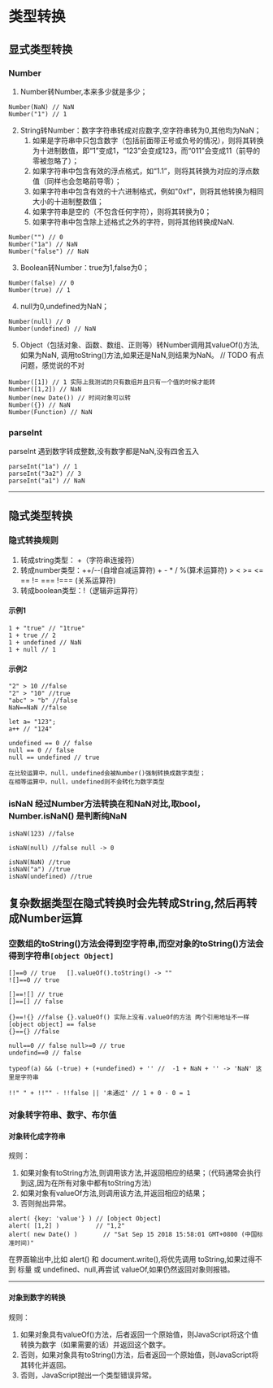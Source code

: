 # 类型转换


## 显式类型转换
### Number

1. Number转Number,本来多少就是多少；
```
Number(NaN) // NaN
Number("1") // 1
```
2. String转Number：数字字符串转成对应数字,空字符串转为0,其他均为NaN；
   1. 如果是字符串中只包含数字（包括前面带正号或负号的情况），则将其转换为十进制数值，即“1”变成1，“123”会变成123，而“011”会变成11（前导的零被忽略了）；
   2. 如果字符串中包含有效的浮点格式，如“1.1”，则将其转换为对应的浮点数值（同样也会忽略前导零）；
   3. 如果字符串中包含有效的十六进制格式，例如"0xf"，则将其他转换为相同大小的十进制整数值；
   4. 如果字符串是空的（不包含任何字符），则将其转换为0；
   5. 如果字符串中包含除上述格式之外的字符，则将其他转换成NaN.
```
Number("") // 0
Number("1a") // NaN
Number("false") // NaN
```
3. Boolean转Number：true为1,false为0；
```
Number(false) // 0
Number(true) // 1
```
4. null为0,undefined为NaN；
```
Number(null) // 0
Number(undefined) // NaN
```
5. Object（包括对象、函数、数组、正则等）转Number调用其valueOf()方法,如果为NaN,
调用toString()方法,如果还是NaN,则结果为NaN。 // TODO 有点问题，感觉说的不对
```
Number([1]) // 1 实际上我测试的只有数组并且只有一个值的时候才能转
Number([1,2]) // NaN
Number(new Date()) // 时间对象可以转
Number({}) // NaN
Number(Function) // NaN
```

### parseInt
parseInt 遇到数字转成整数,没有数字都是NaN,没有四舍五入
```
parseInt("1a") // 1
parseInt("3a2") // 3
parseInt("a1") // NaN 
```

---

## 隐式类型转换

### 隐式转换规则
1. 转成string类型： +（字符串连接符）
2. 转成number类型：++/--(自增自减运算符) + - * / %(算术运算符) > < >= <= == != === !=== (关系运算符)
3. 转成boolean类型：!（逻辑非运算符）

#### 示例1
```
1 + "true" // "1true"
1 + true // 2
1 + undefined // NaN
1 + null // 1
```
#### 示例2
```
"2" > 10 //false
"2" > "10" //true
"abc" > "b" //false
NaN==NaN //false

let a= "123"; 
a++ // "124"

undefined == 0 // false
null == 0 // false
null == undefined // true

在比较运算中，null，undefined会被Number()强制转换成数字类型；
在相等运算中，null，undefined则不会转化为数字类型

```
### isNaN 经过Number方法转换在和NaN对比,取bool，Number.isNaN() 是判断纯NaN
```
isNaN(123) //false

isNaN(null) //false null -> 0

isNaN(NaN) //true
isNaN("a") //true
isNaN(undefined) //true
```
## 复杂数据类型在隐式转换时会先转成String,然后再转成Number运算
### 空数组的toString()方法会得到空字符串,而空对象的toString()方法会得到字符串`[object Object]`
```
[]==0 // true   [].valueOf().toString() -> ""
![]==0 // true

[]==![] // true
[]==[] // false

{}==!{} //false {}.valueOf() 实际上没有.valueOf的方法 两个引用地址不一样 [object object] == false 
{}=={} //false 

null==0 // false null>=0 // true
undefind==0 // false

typeof(a) && (-true) + (+undefined) + '' //  -1 + NaN + '' -> 'NaN' 这里是字符串

!!" " + !!"" - !!false || '未通过' // 1 + 0 - 0 = 1

```

### 对象转字符串、数字、布尔值
#### 对象转化成字符串
规则：
1. 如果对象有toString方法,则调用该方法,并返回相应的结果；（代码通常会执行到这,因为在所有对象中都有toString方法）
2. 如果对象有valueOf方法,则调用该方法,并返回相应的结果；
3. 否则抛出异常。

```
alert( {key: 'value'} ) // [object Object]
alert( [1,2] )          // "1,2"
alert( new Date() )       // "Sat Sep 15 2018 15:58:01 GMT+0800 (中国标准时间)"
```
在界面输出中,比如 alert() 和 document.write(),将优先调用 toString,如果过得不到 标量 或 undefined、null,再尝试 valueOf,如果仍然返回对象则报错。

---

#### 对象到数字的转换
规则：
1. 如果对象具有valueOf()方法，后者返回一个原始值，则JavaScript将这个值转换为数字（如果需要的话）并返回这个数字。
2. 否则，如果对象具有toString()方法，后者返回一个原始值，则JavaScript将其转化并返回。
3. 否则，JavaScript抛出一个类型错误异常。

